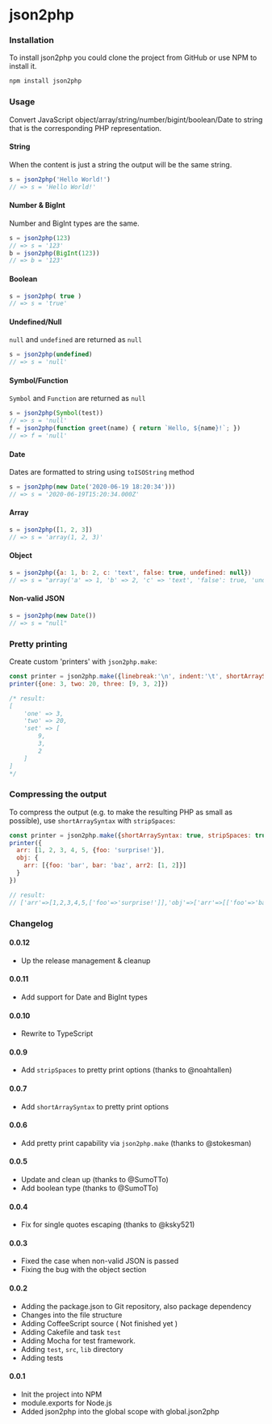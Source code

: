 json2php
========

### Installation

To install json2php you could clone the project from GitHub or use NPM to install it.

```bash
npm install json2php
```

### Usage

Convert JavaScript object/array/string/number/bigint/boolean/Date to string that is the corresponding PHP representation.

#### String

When the content is just a string the output will be the same string.

```javascript
s = json2php('Hello World!')
// => s = 'Hello World!'
```

#### Number & BigInt

Number and BigInt types are the same.

```javascript
s = json2php(123)
// => s = '123'
b = json2php(BigInt(123))
// => b = '123'
```

#### Boolean

```javascript
s = json2php( true )
// => s = 'true'
```

#### Undefined/Null

`null` and `undefined` are returned as `null`

```javascript
s = json2php(undefined)
// => s = 'null'
```

#### Symbol/Function

`Symbol` and `Function` are returned as `null`

```javascript
s = json2php(Symbol(test))
// => s = 'null'
f = json2php(function greet(name) { return `Hello, ${name}!`; })
// => f = 'null'
```

#### Date

Dates are formatted to string using `toISOString` method

```javascript
s = json2php(new Date('2020-06-19 18:20:34')))
// => s = '2020-06-19T15:20:34.000Z'
```

#### Array

```javascript
s = json2php([1, 2, 3])
// => s = 'array(1, 2, 3)'
```

#### Object

```javascript
s = json2php({a: 1, b: 2, c: 'text', false: true, undefined: null})
// => s = "array('a' => 1, 'b' => 2, 'c' => 'text', 'false': true, 'undefined': null)"
```

#### Non-valid JSON

```javascript
s = json2php(new Date())
// => s = "null"
```

### Pretty printing
Create custom 'printers' with `json2php.make`: 

```javascript
const printer = json2php.make({linebreak:'\n', indent:'\t', shortArraySyntax: true})
printer({one: 3, two: 20, three: [9, 3, 2]})

/* result:
[
	'one' => 3, 
	'two' => 20, 
	'set' => [
		9, 
		3, 
		2
	]
]
*/
```

### Compressing the output
To compress the output (e.g. to make the resulting PHP as small as possible), use `shortArraySyntax` with `stripSpaces`:

```javascript
const printer = json2php.make({shortArraySyntax: true, stripSpaces: true})
printer({
  arr: [1, 2, 3, 4, 5, {foo: 'surprise!'}],
  obj: {
    arr: [{foo: 'bar', bar: 'baz', arr2: [1, 2]}]
  }
})

// result:
// ['arr'=>[1,2,3,4,5,['foo'=>'surprise!']],'obj'=>['arr'=>[['foo'=>'bar','bar'=>'baz','arr2'=>[1,2]]]],'test'=>'str']
```

### Changelog

#### 0.0.12
  * Up the release management & cleanup

#### 0.0.11
  * Add support for Date and BigInt types

#### 0.0.10
  * Rewrite to TypeScript

#### 0.0.9
  * Add `stripSpaces` to pretty print options (thanks to @noahtallen)

#### 0.0.7
  * Add `shortArraySyntax` to pretty print options

#### 0.0.6
  * Add pretty print capability via `json2php.make` (thanks to @stokesman)

#### 0.0.5
  * Update and clean up (thanks to @SumoTTo)
  * Add boolean type (thanks to @SumoTTo)

#### 0.0.4
  * Fix for single quotes escaping (thanks to @ksky521)

#### 0.0.3
  * Fixed the case when non-valid JSON is passed
  * Fixing the bug with the object section

#### 0.0.2
  * Adding the package.json to Git repository, also package dependency
  * Changes into the file structure
  * Adding CoffeeScript source ( Not finished yet )
  * Adding Cakefile and task `test`
  * Adding Mocha for test framework.
  * Adding `test`, `src`, `lib` directory
  * Adding tests

#### 0.0.1
  * Init the project into NPM
  * module.exports for Node.js
  * Added json2php into the global scope with global.json2php
